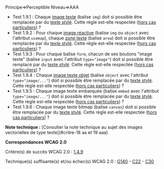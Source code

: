 Principe=>Perceptible
Niveau=>AAA

*   Test 1.9.1 : Chaque [image texte](#image-texte) (balise `img`) doit si possible être remplacée par du [texte stylé](#texte-styl). Cette règle est-elle respectée ([hors cas particuliers](#critre-19 "Cas particuliers pour le critère 1.9")) ?
*   Test 1.9.2 : Pour chaque [image réactive](glossaire.htm#mimgReactive) (balise `img` ou `object` avec l'attribut `usemap`), chaque [zone texte](#zone-dune-image-ractiveTexte) (balise `area`) doit si possible être remplacée par du [texte stylé](#texte-styl). Cette règle est-elle respectée ([hors cas particuliers](#critre-19 "Cas particuliers pour le critère 1.9")) ?
*   Test 1.9.3 : Pour chaque balise `form`, chacun de ses boutons "image texte" (balise `input` avec l'attribut `type="image"`) doit si possible être remplacé par du [texte stylé](#texte-styl). Cette règle est-elle respectée ([hors cas particuliers](#critre-19 "Cas particuliers pour le critère 1.9")) ?
*   Test 1.9.4 : Chaque [image texte objet](#image-texteObj) (balise `object` avec l'attribut `type="image/..."`) doit si possible être remplacée par du [texte stylé](#texte-styl). Cette règle est-elle respectée ([hors cas particuliers](#critre-19 "Cas particuliers pour le critère 1.9")) ?
*   Test 1.9.5 : Chaque image texte embarquée (balise `embed` avec l'attribut `type="image/..."`) doit si possible être remplacée par du [texte stylé](#texte-styl). Cette règle est-elle respectée ([hors cas particuliers](#critre-19 "Cas particuliers pour le critère 1.9")) ?
*   Test 1.9.6 : Chaque image texte bitmap (balise `canvas`) doit si possible être remplacée par du [texte stylé](#texte-styl). Cette règle est-elle respectée ([hors cas particuliers](#critre-19 "Cas particuliers pour le critère 1.9")) ?

**Note technique :** [Consulter la note technique au sujet des images vectorielles de type texte](#critre-18 aa et 19 aaa)


**Correspondances WCAG 2.0**

Critère(s) de succès WCAG 2.0 : [1.4.9](http://www.w3.org/Translations/WCAG20-fr/#visual-audio-contrast-text-images)

Technique(s) suffisante(s) et/ou échec(s) WCAG 2.0 : [G140](http://www.w3.org/TR/WCAG-TECHS/G140.html) - [C22](http://www.w3.org/TR/WCAG-TECHS/C22.html) - [C30](http://www.w3.org/TR/WCAG-TECHS/C30.html)
